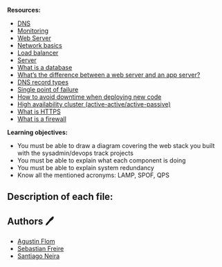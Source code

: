 **Resources:**

* [DNS](https://intranet.hbtn.io/concepts/12)
* [Monitoring](https://intranet.hbtn.io/concepts/13)
* [Web Server](https://intranet.hbtn.io/concepts/17)
* [Network basics](https://intranet.hbtn.io/concepts/33)
* [Load balancer](https://intranet.hbtn.io/concepts/46)
* [Server](https://intranet.hbtn.io/concepts/67)
* [What is a database](https://www.techtarget.com/searchdatamanagement/definition/database)
* [What’s the difference between a web server and an app server?](https://www.youtube.com/watch?v=S97eKyv2b9M&ab_channel=TheCodingInterview)
* [DNS record types](https://pressable.com/?s=DNS&post_type=knowledgebase)
* [Single point of failure](https://en.wikipedia.org/wiki/Single_point_of_failure)
* [How to avoid downtime when deploying new code](https://softwareengineering.stackexchange.com/questions/35063/how-do-you-update-your-production-codebase-database-schema-without-causing-downt#answers-header)
* [High availability cluster (active-active/active-passive)](https://docs.oracle.com/cd/E17904_01/core.1111/e10106/intro.htm#ASHIA712)
* [What is HTTPS](https://www.instantssl.com/http-vs-https)
* [What is a firewall](https://www.webopedia.com/definitions/firewall/)

**Learning objectives:**

* You must be able to draw a diagram covering the web stack you built with the sysadmin/devops track projects
* You must be able to explain what each component is doing
* You must be able to explain system redundancy
* Know all the mentioned acronyms: LAMP, SPOF, QPS


## Description of each file:


## Authors :pen:

* [Agustin Flom](https://www.linkedin.com/in/agustin-f/)
* [Sebastian Freire](https://github.com/SFreire2022)
* [Santiago Neira](https://github.com/sanei1509)
